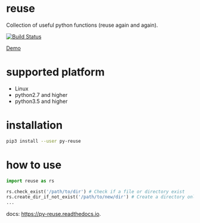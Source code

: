 # reuse
Collection of useful python functions (reuse again and again).

[![Build Status](https://travis-ci.com/vra/reuse.svg?branch=master)](https://travis-ci.com/vra/reuse)

[Demo](https://asciinema.org/a/m0fEneiY03JwiEzc20ERG99Vl)

# supported platform
 * Linux
 * python2.7 and higher
 * python3.5 and higher
 
# installation
```bash
pip3 install --user py-reuse
```

# how to use
```python
import reuse as rs

rs.check_exist('/path/to/dir') # Check if a file or directory exist
rs.create_dir_if_not_exist('/path/to/new/dir') # Create a directory only when it didn't exist
...

```
docs: <https://py-reuse.readthedocs.io>.

